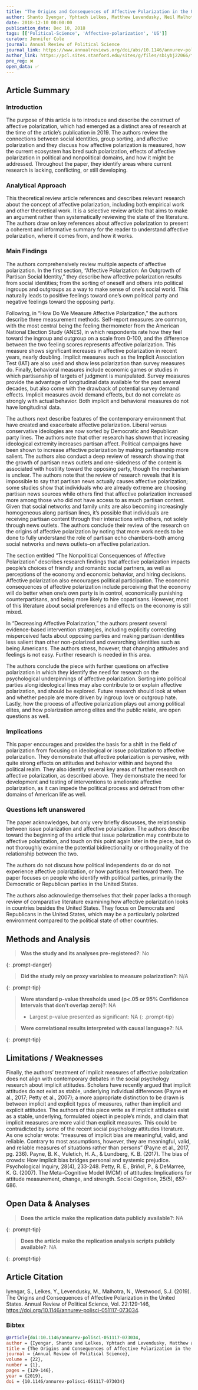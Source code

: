 ```yaml
---
title: "The Origins and Consequences of Affective Polarization in the United States"
author: Shanto Iyengar, Yphtach Lelkes, Matthew Levendusky, Neil Malhotra, and Sean J. Westwood
date: 2018-12-10 00:00:00
publication_date: Dec 10, 2018
tags: [['Political-Science', 'Affective-polarization', 'US']]
curator: Jennifer Cole
journal: Annual Review of Political Science
journal_link: https://www.annualreviews.org/doi/abs/10.1146/annurev-polisci-051117-073034
author_link: https://pcl.sites.stanford.edu/sites/g/files/sbiybj22066/files/media/file/iyengar-ar-origins.pdf
pre_reg: ❌
open_data: ✅
---
```


## Article Summary

### Introduction ###

The purpose of this article is to introduce and describe the construct of affective polarization, which had emerged as a distinct area of research at the time of the article’s publication in 2019. The authors review the connections between social identities, group sorting, and affective polarization and they discuss how affective polarization is measured, how the current ecosystem has bred such polarization, effects of affective polarization in political and nonpolitical domains, and how it might be addressed. Throughout the paper, they identify areas where current research is lacking, conflicting, or still developing.

### Analytical Approach ###

This theoretical review article references and describes relevant research about the concept of affective polarization, including both empirical work and other theoretical work. It is a selective review article that aims to make an argument rather than systematically reviewing the state of the literature. The authors draw on key references about affective polarization to present a coherent and informative summary for the reader to understand affective polarization, where it comes from, and how it works.

### Main Findings ###

The authors comprehensively review multiple aspects of affective polarization. In the first section, “Affective Polarization: An Outgrowth of Partisan Social Identity,” they describe how affective polarization results from social identities; from the sorting of oneself and others into political ingroups and outgroups as a way to make sense of one’s social world. This naturally leads to positive feelings toward one’s own political party and negative feelings toward the opposing party. 
 
Following, in “How Do We Measure Affective Polarization,” the authors describe three measurement methods. Self-report measures are common, with the most central being the feeling thermometer from the American National Election Study (ANES), in which respondents rate how they feel toward the ingroup and outgroup on a scale from 0-100, and the difference between the two feeling scores represents affective polarization. This measure shows significant increases in affective polarization in recent years, nearly doubling. Implicit measures such as the Implicit Association Test (IAT) are also used and show less polarization than survey measures do. Finally, behavioral measures include economic games or studies in which partisanship of targets of judgment is manipulated. Survey measures provide the advantage of longitudinal data available for the past several decades, but also come with the drawback of potential survey demand effects. Implicit measures avoid demand effects, but do not correlate as strongly with actual behavior. Both implicit and behavioral measures do not have longitudinal data.

The authors next describe features of the contemporary environment that have created and exacerbate affective polarization.  Liberal versus conservative ideologies are now sorted by Democratic and Republican party lines. The authors note that other research has shown that increasing ideological extremity increases partisan affect. Political campaigns have been shown to increase affective polarization by making partisanship more salient. The authors also conduct a deep review of research showing that the growth of partisan news outlets and one-sidedness of the content is associated with hostility toward the opposing party, though the mechanism is unclear. The authors note that the review of research reveals that it is impossible to say that partisan news actually causes affective polarization; some studies show that individuals who are already extreme are choosing partisan news sources while others find that affective polarization increased more among those who did not have access to as much partisan content. Given that social networks and family units are also becoming increasingly homogeneous along partisan lines, it’s possible that individuals are receiving partisan content through their interactions with others, not solely through news outlets. The authors conclude their review of the research on the origins of affective polarization by noting that more work needs to be done to fully understand the role of partisan echo chambers–both among social networks and news outlets–on affective polarization. 

The section entitled “The Nonpolitical Consequences of Affective Polarization” describes research findings that affective polarization impacts people’s choices of friendly and romantic social partners, as well as perceptions of the economy and economic behavior, and hiring decisions. Affective polarization also encourages political participation. The economic consequences of affective polarization include perceiving that the economy will do better when one’s own party is in control, economically punishing counterpartisans, and being more likely to hire copartisans. However, most of this literature about social preferences and effects on the economy is still mixed. 

In “Decreasing Affective Polarization,” the authors present several evidence-based intervention strategies, including explicitly correcting misperceived facts about opposing parties and making partisan identities less salient than other non-polarized and overarching identities such as being Americans. The authors stress, however, that changing attitudes and feelings is not easy. Further research is needed in this area.

The authors conclude the piece with further questions on affective polarization in which they identify the need for research on the psychological underpinnings of affective polarization. Sorting into political parties along ideological lines may also contribute to or explain affective polarization, and should be explored. Future research should look at when and whether people are more driven by ingroup love or outgroup hate. Lastly, how the process of affective polarization plays out among political elites, and how polarization among elites and the public relate, are open questions as well.

### Implications ###

This paper encourages and provides the basis for a shift in the field of polarization from focusing on ideological or issue polarization to affective polarization. They demonstrate that affective polarization is pervasive, with quite strong effects on attitudes and behavior within and beyond the political realm. They also identify several key areas of further research on affective polarization, as described above. They demonstrate the need for development and testing of interventions to ameliorate affective polarization, as it can impede the political process and detract from other domains of American life as well.

### Questions left unanswered ###

The paper acknowledges, but only very briefly discusses, the relationship between issue polarization and affective polarization. The authors describe toward the beginning of the article that issue polarization may contribute to affective polarization, and touch on this point again later in the piece, but do not thoroughly examine the potential bidirectionality or orthogonality of the relationship between the two.

The authors do not discuss how political independents do or do not experience affective polarization, or how partisans feel toward them. The paper focuses on people who identify with political parties, primarily the Democratic or Republican parties in the United States.

The authors also acknowledge themselves that their paper lacks a thorough review of comparative literature examining how affective polarization looks in countries besides the United States. They focus on Democrats and Republicans in the United States, which may be a particularly polarized environment compared to the political state of other countries.


## Methods and Analysis

> **Was the study and its analyses pre-registered?**: No
> 
{: .prompt-danger}

> **Did the study rely on proxy variables to measure polarization?**: N/A
> 
> 
>  
{: .prompt-tip}


> **Were standard p-value thresholds used (p<.05 or 95% Confidence Intervals that don’t overlap zero)?**: NA
> 
> - Largest p-value presented as significant: NA
{: .prompt-tip}

> **Were correlational results interpreted with causal language?**: NA
> 
{: .prompt-tip}

## Limitations / Weaknesses

Finally, the authors’ treatment of implicit measures of affective polarization does not align with contemporary debates in the social psychology research about implicit attitudes. Scholars have recently argued that implicit attitudes do not exist as stable, underlying individual differences (Payne et al., 2017; Petty et al., 2007); a more appropriate distinction to be drawn is between implicit and explicit types of measures, rather than implicit and explicit attitudes. The authors of this piece write as if implicit attitudes exist as a stable, underlying, formulated object in people’s minds, and claim that implicit measures are more valid than explicit measures. This could be contradicted by some of the recent social psychology attitudes literature. As one scholar wrote: “measures of implicit bias are meaningful, valid, and reliable. Contrary to most assumptions, however, they are meaningful, valid, and reliable measures of situations rather than persons” (Payne et al., 2017, pg. 236).  Payne, B. K., Vuletich, H. A., & Lundberg, K. B. (2017). The bias of crowds: How implicit bias bridges personal and systemic prejudice. Psychological Inquiry, 28(4), 233-248.   Petty, R. E., Briñol, P., & DeMarree, K. G. (2007). The Meta–Cognitive Model (MCM) of attitudes: Implications for attitude measurement, change, and strength. Social Cognition, 25(5), 657-686.

## Open Data & Analyses

> **Does the article make the replication data publicly available?**: NA
> 
{: .prompt-tip}

> **Does the article make the replication analysis scripts publicly available?**: NA
> 
{: .prompt-tip}



## Article Citation

 Iyengar, S., Lelkes, Y., Levendusky, M., Malhotra, N., Westwood, S.J. (2019).  The Origins and Consequences of Affective Polarization in the United States. Annual Review of Political Science, Vol. 22:129-146, https://doi.org/10.1146/annurev-polisci-051117-073034. 

### Bibtex

```bibtex
@article{doi:10.1146/annurev-polisci-051117-073034,
author = {Iyengar, Shanto and Lelkes, Yphtach and Levendusky, Matthew and Malhotra, Neil and Westwood, Sean J.},
title = {The Origins and Consequences of Affective Polarization in the United States},
journal = {Annual Review of Political Science},
volume = {22},
number = {1},
pages = {129-146},
year = {2019},
doi = {10.1146/annurev-polisci-051117-073034}

```